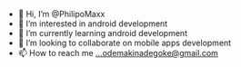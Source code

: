 - 👋 Hi, I’m @PhilipoMaxx
- 👀 I’m interested in android development
- 🌱 I’m currently learning android development
- 💞️ I’m looking to collaborate on mobile apps development
- 📫 How to reach me ...odemakinadegoke@gmail.com

<!---
PhilipoMaxx/PhilipoMaxx is a ✨ special ✨ repository because its `README.md` (this file) appears on your GitHub profile.
You can click the Preview link to take a look at your changes.
--->
